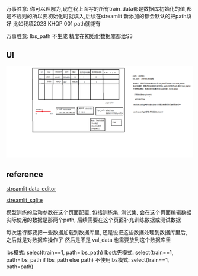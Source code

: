 万事胜意:
你可以理解为,现在我上面写的所有train_data都是数据库初始化的值,都是不规则的所以要初始化时就填入,后续在streamlit 新添加的都会默认的把path填好
比如我填2023 KHQP 001 path就能有

万事胜意:
lbs_path 不生成
精度在初始化数据库都给S3

## UI

![](bak/ui_.png)

## reference

[streamlit data_editor](https://docs.streamlit.io/library/advanced-features/dataframes)

[streamlit_sqlite](https://docs.streamlit.io/library/advanced-features/connecting-to-data)

模型训练的启动参数在这个页面配置, 包括训练集, 测试集, 会在这个页面编辑数据
实际使用的数据是那两个path,
后续需要在这个页面补充训练数据或测试数据

每次运行都要把一些数据加载到数据库里,
还是说把这些数据处理到数据库里后, 之后就是对数据库操作了
然后是不是 val_data 也需要放到这个数据库里

lbs模式: select(train==1, path=lbs_path)
lbs优先模式: select(train==1, path=lbs_path if lbs_path else path)
不使用lbs模式: select(train==1, path=path)